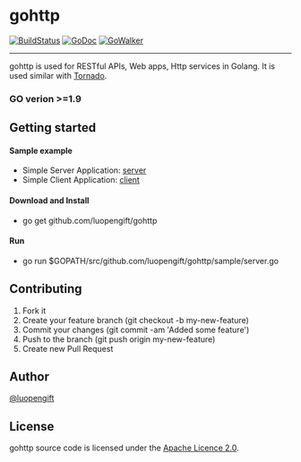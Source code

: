 # gohttp
[![BuildStatus](https://travis-ci.org/luopengift/gohttp.svg?branch=master)](https://travis-ci.org/luopengift/gohttp)
[![GoDoc](https://godoc.org/github.com/luopengift/gohttp?status.svg)](https://godoc.org/github.com/luopengift/gohttp)
[![GoWalker](https://gowalker.org/api/v1/badge)](https://gowalker.org/github.com/luopengift/gohttp)

---

gohttp is used for RESTful APIs, Web apps, Http services in Golang.
It is used similar with [Tornado](http://www.tornadoweb.org).

### GO verion >=1.9

## Getting started

#### Sample example

* Simple Server Application: [server](https://github.com/luopengift/gohttp/blob/master/example/server/main.go)
* Simple Client Application: [client](https://github.com/luopengift/gohttp/blob/master/example/client/main.go)

#### Download and Install
* go get github.com/luopengift/gohttp

#### Run
* go run  $GOPATH/src/github.com/luopengift/gohttp/sample/server.go

## Contributing

1. Fork it
2. Create your feature branch (git checkout -b my-new-feature)
3. Commit your changes (git commit -am 'Added some feature')
4. Push to the branch (git push origin my-new-feature)
5. Create new Pull Request

## Author
[@luopengift](luopengift@foxmail.com)

## License

gohttp source code is licensed under the [Apache Licence 2.0](http://www.apache.org/licenses/LICENSE-2.0.html).

